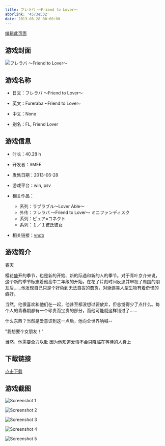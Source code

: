 ```yaml
---
title: フレラバ ～Friend to Lover～
abbrlink: '4573e532'
date: 2013-06-28 00:00:00
---
```

[编辑此页面](https://github.com/ACG-3/ADV3-source/blob/main/source/_posts/games/%E3%83%95%E3%83%AC%E3%83%A9%E3%83%90%20%EF%BD%9EFriend%20to%20Lover%EF%BD%9E.md)

## 游戏封面

![フレラバ ～Friend to Lover～](https://pan.timero.xyz/d/onedrive/img_lib_001/%E3%83%95%E3%83%AC%E3%83%A9%E3%83%90%20%EF%BD%9EFriend%20to%20Lover%EF%BD%9E_cover.avif)


## 游戏名称

- 日文：フレラバ ～Friend to Lover～
- 英文：Fureraba ~Friend to Lover~
- 中文：None

- 别名：FL, Friend Lover


## 游戏信息

- 时长：40.28 h
- 开发者：SMEE
- 发售日期：2013-06-28
- 游戏平台：win, psv
- 相关作品：
   - 系列：ラブラブル～Lover Able～
   - 外传：フレラバ 〜Friend to Lover〜 ミニファンディスク
   - 系列：ピュア×コネクト
   - 系列：１／１彼氏彼女

- 相关链接：[vndb](https://vndb.org/v11856)


## 游戏简介

春天

樱花盛开的季节，也是新的开始、新的际遇和新的人的季节。对于青叶京介来说，这个新的季节标志着他高中二年级的开始，在花了片刻时间反思并审视了周围的朋友后......他发现自己只是个好色到无法自拔的蠢货，对蜥蜴类人型生物有着奇怪的癖好。

当然，他很喜欢和他们在一起，他甚至都没想过要放弃，但总觉得少了点什么。每个人的青春期都有一个珍贵而宝贵的部分，而他可能就这样错过了......

什么东西？当然是爱意识到这一点后，他向全世界呐喊--

"我想要个女朋友！"

当然，他需要全力以赴 因为他知道爱情不会只降临在等待的人身上




## 下载链接

[点击下载](https://pan.timero.xyz/onedrive/adv_lib_001/%E3%83%95%E3%83%AC%E3%83%A9%E3%83%90%20%EF%BD%9EFriend%20to%20Lover%EF%BD%9E)


## 游戏截图


![Screenshot 1](https://pan.timero.xyz/d/onedrive/img_lib_001/%E3%83%95%E3%83%AC%E3%83%A9%E3%83%90%20%EF%BD%9EFriend%20to%20Lover%EF%BD%9E_Screenshot_1.avif)

![Screenshot 2](https://pan.timero.xyz/d/onedrive/img_lib_001/%E3%83%95%E3%83%AC%E3%83%A9%E3%83%90%20%EF%BD%9EFriend%20to%20Lover%EF%BD%9E_Screenshot_2.avif)

![Screenshot 3](https://pan.timero.xyz/d/onedrive/img_lib_001/%E3%83%95%E3%83%AC%E3%83%A9%E3%83%90%20%EF%BD%9EFriend%20to%20Lover%EF%BD%9E_Screenshot_3.avif)

![Screenshot 4](https://pan.timero.xyz/d/onedrive/img_lib_001/%E3%83%95%E3%83%AC%E3%83%A9%E3%83%90%20%EF%BD%9EFriend%20to%20Lover%EF%BD%9E_Screenshot_4.avif)

![Screenshot 5](https://pan.timero.xyz/d/onedrive/img_lib_001/%E3%83%95%E3%83%AC%E3%83%A9%E3%83%90%20%EF%BD%9EFriend%20to%20Lover%EF%BD%9E_Screenshot_5.avif)

